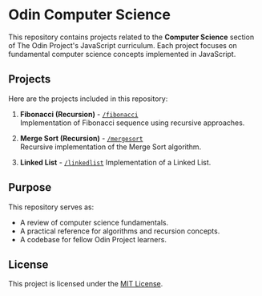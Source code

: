 # Odin Computer Science

This repository contains projects related to the **Computer Science** section of The Odin Project's JavaScript curriculum. Each project focuses on fundamental computer science concepts implemented in JavaScript.

## Projects

Here are the projects included in this repository:

1. **Fibonacci (Recursion)** - [`/fibonacci`](./fibonacci)  
   Implementation of Fibonacci sequence using recursive approaches.

2. **Merge Sort (Recursion)** - [`/mergesort`](./mergesort)  
   Recursive implementation of the Merge Sort algorithm.

3. **Linked List** - [`/linkedlist`](./linkedlist/)
   Implementation of a Linked List.

## Purpose

This repository serves as:
- A review of computer science fundamentals.
- A practical reference for algorithms and recursion concepts.
- A codebase for fellow Odin Project learners.

## License

This project is licensed under the [MIT License](https://opensource.org/licenses/MIT).